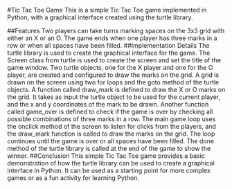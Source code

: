 #Tic Tac Toe Game
This is a simple Tic Tac Toe game implemented in Python, with a graphical interface created using the turtle library.

##Features
Two players can take turns marking spaces on the 3x3 grid with either an X or an O.
The game ends when one player has three marks in a row or when all spaces have been filled.
##Implementation Details
The turtle library is used to create the graphical interface for the game.
The Screen class from turtle is used to create the screen and set the title of the game window.
Two turtle objects, one for the X player and one for the O player, are created and configured to draw the marks on the grid.
A grid is drawn on the screen using two for loops and the goto method of the turtle objects.
A function called draw_mark is defined to draw the X or O marks on the grid. It takes as input the turtle object to be used for the current player, and the x and y coordinates of the mark to be drawn.
Another function called game_over is defined to check if the game is over by checking all possible combinations of three marks in a row.
The main game loop uses the onclick method of the screen to listen for clicks from the players, and the draw_mark function is called to draw the marks on the grid. The loop continues until the game is over or all spaces have been filled.
The done method of the turtle library is called at the end of the game to show the winner.
##Conclusion
This simple Tic Tac Toe game provides a basic demonstration of how the turtle library can be used to create a graphical interface in Python. It can be used as a starting point for more complex games or as a fun activity for learning Python.
